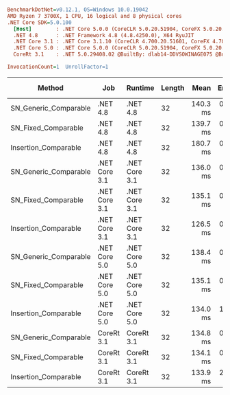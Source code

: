 ``` ini

BenchmarkDotNet=v0.12.1, OS=Windows 10.0.19042
AMD Ryzen 7 3700X, 1 CPU, 16 logical and 8 physical cores
.NET Core SDK=5.0.100
  [Host]        : .NET Core 5.0.0 (CoreCLR 5.0.20.51904, CoreFX 5.0.20.51904), X64 RyuJIT
  .NET 4.8      : .NET Framework 4.8 (4.8.4250.0), X64 RyuJIT
  .NET Core 3.1 : .NET Core 3.1.10 (CoreCLR 4.700.20.51601, CoreFX 4.700.20.51901), X64 RyuJIT
  .NET Core 5.0 : .NET Core 5.0.0 (CoreCLR 5.0.20.51904, CoreFX 5.0.20.51904), X64 RyuJIT
  CoreRt 3.1    : .NET 5.0.29408.02 @BuiltBy: dlab14-DDVSOWINAGE075 @Branch: master @Commit: 4ce1c21ac0d4d1a3b7f7a548214966f69ac9f199, X64 AOT

InvocationCount=1  UnrollFactor=1  

```
|                Method |           Job |       Runtime | Length |     Mean |   Error |  StdDev | Gen 0 | Gen 1 | Gen 2 | Allocated |
|---------------------- |-------------- |-------------- |------- |---------:|--------:|--------:|------:|------:|------:|----------:|
| SN_Generic_Comparable |      .NET 4.8 |      .NET 4.8 |     32 | 140.3 ms | 0.51 ms | 0.47 ms |     - |     - |     - |         - |
|   SN_Fixed_Comparable |      .NET 4.8 |      .NET 4.8 |     32 | 139.7 ms | 0.37 ms | 0.33 ms |     - |     - |     - |         - |
|  Insertion_Comparable |      .NET 4.8 |      .NET 4.8 |     32 | 180.7 ms | 0.62 ms | 0.52 ms |     - |     - |     - |         - |
| SN_Generic_Comparable | .NET Core 3.1 | .NET Core 3.1 |     32 | 136.0 ms | 0.25 ms | 0.22 ms |     - |     - |     - |         - |
|   SN_Fixed_Comparable | .NET Core 3.1 | .NET Core 3.1 |     32 | 135.1 ms | 0.36 ms | 0.33 ms |     - |     - |     - |         - |
|  Insertion_Comparable | .NET Core 3.1 | .NET Core 3.1 |     32 | 126.5 ms | 0.58 ms | 0.49 ms |     - |     - |     - |         - |
| SN_Generic_Comparable | .NET Core 5.0 | .NET Core 5.0 |     32 | 138.4 ms | 0.43 ms | 0.38 ms |     - |     - |     - |         - |
|   SN_Fixed_Comparable | .NET Core 5.0 | .NET Core 5.0 |     32 | 135.1 ms | 0.38 ms | 0.36 ms |     - |     - |     - |         - |
|  Insertion_Comparable | .NET Core 5.0 | .NET Core 5.0 |     32 | 134.0 ms | 1.91 ms | 1.79 ms |     - |     - |     - |         - |
| SN_Generic_Comparable |    CoreRt 3.1 |    CoreRt 3.1 |     32 | 134.8 ms | 0.42 ms | 0.38 ms |     - |     - |     - |         - |
|   SN_Fixed_Comparable |    CoreRt 3.1 |    CoreRt 3.1 |     32 | 134.1 ms | 0.43 ms | 0.41 ms |     - |     - |     - |         - |
|  Insertion_Comparable |    CoreRt 3.1 |    CoreRt 3.1 |     32 | 133.9 ms | 2.66 ms | 3.55 ms |     - |     - |     - |         - |
